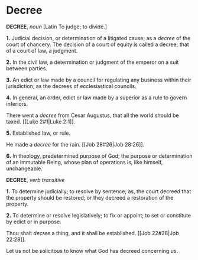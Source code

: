 # Decree

**DECREE**, _noun_ \[Latin To judge; to divide.\]

**1.** Judicial decision, or determination of a litigated cause; as a _decree_ of the court of chancery. The decision of a court of equity is called a decree; that of a court of law, a judgment.

**2.** In the civil law, a determination or judgment of the emperor on a suit between parties.

**3.** An edict or law made by a council for regulating any business within their jurisdiction; as the decrees of ecclesiastical councils.

**4.** In general, an order, edict or law made by a superior as a rule to govern inferiors.

There went a _decree_ from Cesar Augustus, that all the world should be taxed. [[Luke 2#1|Luke 2:1]].

**5.** Established law, or rule.

He made a _decree_ for the rain. [[Job 28#26|Job 28:26]].

**6.** In theology, predetermined purpose of God; the purpose or determination of an immutable Being, whose plan of operations is, like himself, unchangeable.

**DECREE**, _verb transitive_

**1.** To determine judicially; to resolve by sentence; as, the court decreed that the property should be restored; or they decreed a restoration of the property.

**2.** To determine or resolve legislatively; to fix or appoint; to set or constitute by edict or in purpose.

Thou shalt _decree_ a thing, and it shall be established. [[Job 22#28|Job 22:28]].

Let us not be solicitous to know what God has decreed concerning us.